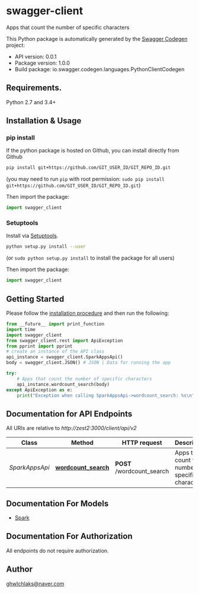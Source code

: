 # swagger-client
Apps that count the number of specific characters

This Python package is automatically generated by the [Swagger Codegen](https://github.com/swagger-api/swagger-codegen) project:

- API version: 0.0.1
- Package version: 1.0.0
- Build package: io.swagger.codegen.languages.PythonClientCodegen

## Requirements.

Python 2.7 and 3.4+

## Installation & Usage
### pip install

If the python package is hosted on Github, you can install directly from Github

```sh
pip install git+https://github.com/GIT_USER_ID/GIT_REPO_ID.git
```
(you may need to run `pip` with root permission: `sudo pip install git+https://github.com/GIT_USER_ID/GIT_REPO_ID.git`)

Then import the package:
```python
import swagger_client 
```

### Setuptools

Install via [Setuptools](http://pypi.python.org/pypi/setuptools).

```sh
python setup.py install --user
```
(or `sudo python setup.py install` to install the package for all users)

Then import the package:
```python
import swagger_client
```

## Getting Started

Please follow the [installation procedure](#installation--usage) and then run the following:

```python
from __future__ import print_function
import time
import swagger_client
from swagger_client.rest import ApiException
from pprint import pprint
# create an instance of the API class
api_instance = swagger_client.SparkAppsApi()
body = swagger_client.JSON() # JSON | Data for running the app

try:
    # Apps that count the number of specific characters
    api_instance.wordcount_search(body)
except ApiException as e:
    print("Exception when calling SparkAppsApi->wordcount_search: %s\n" % e)

```

## Documentation for API Endpoints

All URIs are relative to *http://zest2:3000/client/api/v2*

Class | Method | HTTP request | Description
------------ | ------------- | ------------- | -------------
*SparkAppsApi* | [**wordcount_search**](docs/SparkAppsApi.md#wordcount_search) | **POST** /wordcount_search | Apps that count the number of specific characters


## Documentation For Models

 - [Spark](docs/Spark.md)


## Documentation For Authorization

 All endpoints do not require authorization.


## Author

ghwlchlaks@naver.com

